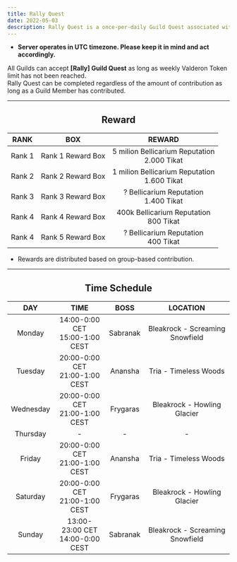 ```yaml
---
title: Rally Quest
date: 2022-05-03
description: Rally Quest is a once-per-daily Guild Quest associated with Rally boss monsters that spawn throughout Arborea. Players can group up together in a Party or a Raid to defeat Rally monsters to receive rewards based on group-based contribution.         
---
```


- **Server operates in UTC timezone. Please keep it in mind and act accordingly.**

All Guilds can accept **[Rally] Guild Quest** as long as weekly Valderon Token limit has not been reached. <br>
Rally Quest can be completed regardless of the amount of contribution as long as a Guild Member has contributed.

<hr/>

<center>

## Reward

</center>

| **RANK** |         **BOX**         |                   **REWARD**                   |
|:--------:|:-----------------------:|:----------------------------------------------:|
| Rank 1   | Rank 1 Reward Box       | 5 milion Bellicarium Reputation<br>2.000 Tikat |
| Rank 2   | Rank 2 Reward Box       | 1 milion Bellicarium Reputation<br>1.600 Tikat |
| Rank 3   | Rank 3 Reward Box       | ? Bellicarium Reputation<br>1.400 Tikat        |
| Rank 4   | Rank 4 Reward Box       | 400k Bellicarium Reputation<br>800 Tikat       |
| Rank 4   | Rank 5 Reward Box       | ? Bellicarium Reputation<br>400 Tikat          |

- Rewards are distributed based on group-based contribution.

<hr/>

<center>

## Time Schedule

</center>


|  **DAY**  |              **TIME**              | **BOSS** |           **LOCATION**          |
|:---------:|:----------------------------------:|:--------:|:-------------------------------:|
|   Monday  | 14:00-0:00 CET<br>15:00-1:00 CEST  | Sabranak | Bleakrock - Screaming Snowfield |
|  Tuesday  | 20:00-0:00 CET<br>21:00-1:00 CEST  | Anansha  | Tria - Timeless Woods           |
| Wednesday | 20:00-0:00 CET<br>21:00-1:00 CEST  | Frygaras | Bleakrock - Howling Glacier     |
|  Thursday |                  -                 |     -    |                -                |
|   Friday  | 20:00-0:00 CET<br>21:00-1:00 CEST  | Anansha  | Tria - Timeless Woods           |
|  Saturday | 20:00-0:00 CET<br>21:00-1:00 CEST  | Frygaras | Bleakrock - Howling Glacier     |
|   Sunday  | 13:00-23:00 CET<br>14:00-0:00 CEST | Sabranak | Bleakrock - Screaming Snowfield |
